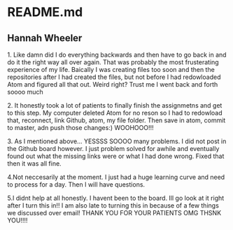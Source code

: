 # README.md
## Hannah Wheeler

<p>1. Like damn did I do everything backwards and then have to go back in and do it the right way all over again. That was probably the most frusterating experience of my life. Baically I was creating files too soon and then the repositories after I had created the files, but not before I had redowloaded Atom and figured all that out. Weird right? Trust me I went back and forth soooo much</p>

<p>2. It honestly took a lot of patients to finally finish the assignmetns and get to this step. My computer deleted Atom for no reson so I had to redowload that, reconnect, link Github, atom, my file folder. Then save in atom, commit to master, adn push those changes:) WOOHOOO!!!</p>

<p>3. As I mentioned above... YESSSS SOOOO many problems. I did not post in the Github board however. I just problem solved for awhile and eventually found out what the missing links were or what I had done wrong. Fixed that then it was all fine.</p>

<p>4.Not neccesarily at the moment. I just had a huge learning curve and need to process for a day. Then I will have questions.</p>

<p>5.I didnt help at all honestly. I havent been to the board. Ill go look at it right after I turn this in!! I am also late to turning this in because of a few things we discussed over email! THANK YOU FOR YOUR PATIENTS OMG THSNK YOU!!!!</p>
